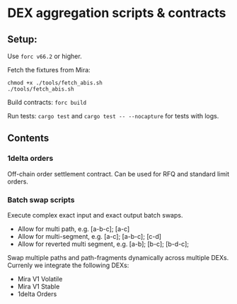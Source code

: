 # DEX aggregation scripts & contracts

## Setup:

Use `forc v66.2` or higher.

Fetch the fixtures from Mira:
```
chmod +x ./tools/fetch_abis.sh
./tools/fetch_abis.sh
```

Build contracts: `forc build`

Run tests: `cargo test` and `cargo test -- --nocapture` for tests with logs.

## Contents

### 1delta orders

Off-chain order settlement contract.
Can be used for RFQ and standard limit orders.

### Batch swap scripts

Execute complex exact input and exact output batch swaps.

- Allow for multi path, e.g. [a-b-c]; [a-c]
- Allow for multi-segment, e.g. [a-c]; [a-b-c]; [c-d]
- Allow for reverted multi segment, e.g. [a-b]; [b-c]; [b-d-c];

Swap multiple paths and path-fragments dynamically across multiple DEXs. Currenly we integrate the following DEXs:
- Mira V1 Volatile
- Mira V1 Stable
- 1delta Orders